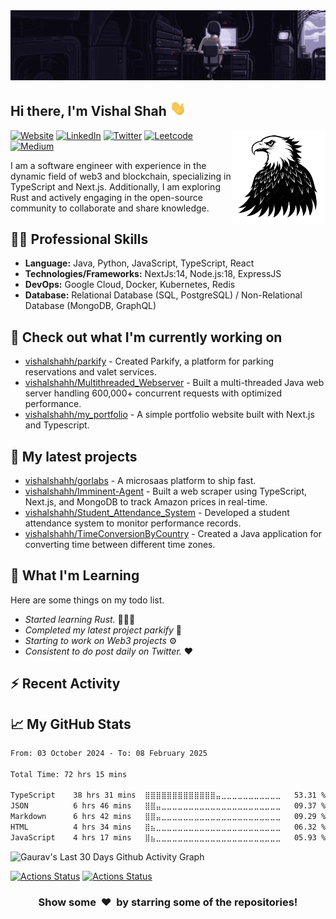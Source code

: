 <img src="Assets/code.gif" alt="Header" style="margin-bottom: 0;" />

<h2> Hi there, I'm Vishal Shah <img src="https://raw.githubusercontent.com/ABSphreak/ABSphreak/master/gifs/Hi.gif" height="25px"></h2>

<img align="right" src="Assets/falcon.png" width='150'/>

[
![Website](https://img.shields.io/badge/Portfolio-CC5500?style=for-the-badge&logo=&logoColor=white)](https://vishalshah.vercel.app/) [ ![LinkedIn](https://img.shields.io/badge/LinkedIn-4682B4?style=for-the-badge&logo=linkedin&logoColor=white)](https://www.linkedin.com/in/vishalshahh) [![Twitter](https://img.shields.io/badge/Twitter-1E90FF?style=for-the-badge&logo=twitter&logoColor=white)](https://twitter.com/vishalshahh) [![Leetcode](https://img.shields.io/badge/leetcode-B22211?style=for-the-badge&logo=leetcode&logoColor=white)](https://leetcode.com/u/vishal0015/) [![Medium](https://img.shields.io/badge/Medium-555555?style=for-the-badge&logo=medium&logoColor=white)](https://medium.com/@vishalshahh)


I am a software engineer with experience in the dynamic field of web3 and blockchain, specializing in TypeScript and Next.js. Additionally, I am exploring Rust and actively engaging in the open-source community to collaborate and share knowledge.

## 👨‍💻 Professional Skills

-  **Language:** Java, Python, JavaScript, TypeScript, React
-  **Technologies/Frameworks:** NextJs:14, Node.js:18, ExpressJS
-  **DevOps:** Google Cloud, Docker, Kubernetes, Redis
-  **Database:** Relational Database (SQL, PostgreSQL) / Non-Relational Database (MongoDB, GraphQL)

## 👷 Check out what I'm currently working on

- [vishalshahh/parkify](https://github.com/vishalshahh/parkify) - Created Parkify, a platform for parking reservations and valet services.
- [vishalshahh/Multithreaded_Webserver](https://github.com/vishalshahh/Multithreaded_Webserver) - Built a multi-threaded Java web server handling 600,000+ concurrent requests with optimized performance.
- [vishalshahh/my_portfolio](https://github.com/vishalshahh/my_portfolio) - A simple portfolio website built with Next.js and Typescript.

## 🌱 My latest projects

- [vishalshahh/gorlabs](https://github.com/vishalshahh/gorlabs) - A microsaas platform to ship fast.
- [vishalshahh/Imminent-Agent](https://github.com/vishalshahh/Imminent-Agent) - Built a web scraper using TypeScript, Next.js, and MongoDB to track Amazon prices in real-time.
- [vishalshahh/Student_Attendance_System](https://github.com/vishalshahh/Student_Attendance_System) - Developed a student attendance system to monitor performance records.
- [vishalshahh/TimeConversionByCountry](https://github.com/vishalshahh/passkeys-demo) - Created a Java application for converting time between different time zones.

## 🤖 What I'm Learning

Here are some things on my todo list.
- _Started learning Rust._ 🧙🏽‍♂️
- _Completed my latest project parkify_ 👷
- _Starting to work on Web3 projects_ ⚙️
- _Consistent to do post daily on Twitter._ ❤️

## :zap: Recent Activity

<!--START_SECTION:activity-->
<!--END_SECTION:activity-->

## 📈 My GitHub Stats

<!--START_SECTION:waka-->

```txt
From: 03 October 2024 - To: 08 February 2025

Total Time: 72 hrs 15 mins

TypeScript    38 hrs 31 mins  ⣿⣿⣿⣿⣿⣿⣿⣿⣿⣿⣿⣿⣿⣤⣀⣀⣀⣀⣀⣀⣀⣀⣀⣀⣀   53.31 %
JSON          6 hrs 46 mins   ⣿⣿⣤⣀⣀⣀⣀⣀⣀⣀⣀⣀⣀⣀⣀⣀⣀⣀⣀⣀⣀⣀⣀⣀⣀   09.37 %
Markdown      6 hrs 42 mins   ⣿⣿⣤⣀⣀⣀⣀⣀⣀⣀⣀⣀⣀⣀⣀⣀⣀⣀⣀⣀⣀⣀⣀⣀⣀   09.29 %
HTML          4 hrs 34 mins   ⣿⣦⣀⣀⣀⣀⣀⣀⣀⣀⣀⣀⣀⣀⣀⣀⣀⣀⣀⣀⣀⣀⣀⣀⣀   06.32 %
JavaScript    4 hrs 17 mins   ⣿⣦⣀⣀⣀⣀⣀⣀⣀⣀⣀⣀⣀⣀⣀⣀⣀⣀⣀⣀⣀⣀⣀⣀⣀   05.93 %
```

<!--END_SECTION:waka-->

![Gaurav's Last 30 Days Github Activity Graph](https://gaurav-github-readme-activity-graph.vercel.app/graph?username=vishalshahh&theme=tokyo-night)

[![Actions Status](https://github.com/vishalshahh/vishalshahh/workflows/wakatime-stats/badge.svg)](https://github.com/vishalshahh/vishalshahh/actions)
[![Actions Status](https://github.com/vishalshahh/vishalshahh/workflows/update-gh-activity/badge.svg)](https://github.com/vishalshahh/vishalshahh/actions)

<div align="center">
<h3 align="center">Show some &nbsp;❤️&nbsp; by starring some of the repositories!</h3>
</div>
